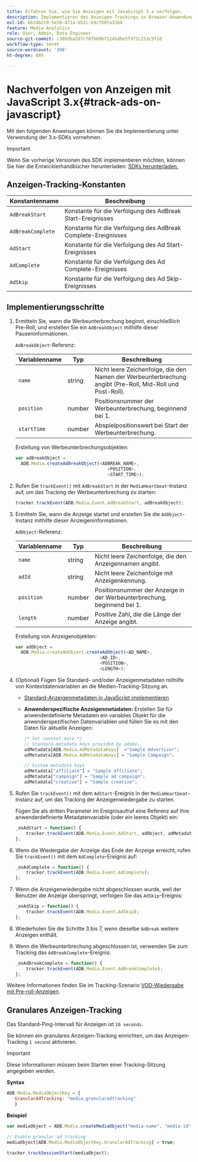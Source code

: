 ```yaml
---
title: Erfahren Sie, wie Sie Anzeigen mit JavaScript 3.x verfolgen.
description: Implementieren des Anzeigen-Trackings in Browser-Anwendungen (JS) mit dem Media SDK.
exl-id: 6b34b2c0-5e50-471a-b52c-b9c760fa3169
feature: Media Analytics
role: User, Admin, Data Engineer
source-git-commit: c308dba2d7cf07b89bf124bd6e5f972c253c9f18
workflow-type: tm+mt
source-wordcount: '398'
ht-degree: 88%

---
```


# Nachverfolgen von Anzeigen mit JavaScript 3.x{#track-ads-on-javascript}

Mit den folgenden Anweisungen können Sie die Implementierung unter Verwendung der 3.x-SDKs vornehmen.

>[!IMPORTANT]
>
>Wenn Sie vorherige Versionen des SDK implementieren möchten, können Sie hier die Entwicklerhandbücher herunterladen: [SDKs herunterladen.](/help/getting-started/download-sdks.md)

## Anzeigen-Tracking-Konstanten

| Konstantenname | Beschreibung   |
|---|---|
| `AdBreakStart` | Konstante für die Verfolgung des AdBreak Start-Ereignisses |
| `AdBreakComplete` | Konstante für die Verfolgung des AdBreak Complete-Ereignisses |
| `AdStart` | Konstante für die Verfolgung des Ad Start-Ereignisses |
| `AdComplete` | Konstante für die Verfolgung des Ad Complete-Ereignisses |
| `AdSkip` | Konstante für die Verfolgung des Ad Skip-Ereignisses |

## Implementierungsschritte

1. Ermitteln Sie, wann die Werbeunterbrechung beginnt, einschließlich Pre-Roll, und erstellen Sie ein `AdBreakObject` mithilfe dieser Pauseninformationen.

   `AdBreakObject`-Referenz:

   | Variablenname | Typ | Beschreibung |
   | --- | --- | --- |
   | `name` | string | Nicht leere Zeichenfolge, die den Namen der Werbeunterbrechung angibt (Pre-Roll, Mid-Roll und Post-Roll). |
   | `position` | number | Positionsnummer der Werbeunterbrechung, beginnend bei 1. |
   | `startTime` | number | Abspielpositionswert bei Start der Werbeunterbrechung. |

   Erstellung von Werbeunterbrechungsobjekten:

   ```js
   var adBreakObject =
     ADB.Media.createAdBreakObject(<ADBREAK_NAME>,
                                      <POSITION>,
                                      <START_TIME>);
   ```

1. Rufen Sie `trackEvent()` mit `AdBreakStart` in der `MediaHeartbeat`-Instanz auf, um das Tracking der Werbeunterbrechung zu starten:

   ```js
   tracker.trackEvent(ADB.Media.Event.AdBreakStart, adBreakObject);
   ```

1. Ermitteln Sie, wann die Anzeige startet und erstellen Sie die `AdObject`-Instanz mithilfe dieser Anzeigeninformationen.

   `AdObject`-Referenz:

   | Variablenname | Typ | Beschreibung |
   | --- | --- | --- |
   | `name` | string | Nicht leere Zeichenfolge, die den Anzeigennamen angibt. |
   | `adId` | string | Nicht leere Zeichenfolge mit Anzeigenkennung. |
   | `position` | number | Positionsnummer der Anzeige in der Werbeunterbrechung, beginnend bei 1. |
   | `length` | number | Positive Zahl, die die Länge der Anzeige angibt. |

   Erstellung von Anzeigenobjekten:

   ```js
   var adObject =
     ADB.Media.createAdObject.createAdObject(<AD_NAME>,
                                   <AD_ID>,
                                   <POSITION>,
                                   <LENGTH>);
   ```

1. (Optional) Fügen Sie Standard- und/oder Anzeigenmetadaten mithilfe von Kontextdatenvariablen an die Medien-Tracking-Sitzung an.

   * [Standard-Anzeigenmetadaten in JavaScript implementieren](/help/use-cases/track-ads/impl-std-ad-metadata/impl-std-ad-md-js/impl-std-ad-metadata-js3.md)
   * **Anwenderspezifische Anzeigenmetadaten:** Erstellen Sie für anwenderdefinierte Metadaten ein variables Objekt für die anwenderspezifischen Datenvariablen und füllen Sie es mit den Daten für aktuelle Anzeigen:

     ```js
     /* Set context data */
     // Standard metadata keys provided by adobe.
     adMetadata[ADB.Media.AdMetadataKeys]  ="Sample Advertiser";
     adMetadata[ADB.Media.AdMetadataKeys] = "Sample Campaign";
     
     // Custom metadata keys
     adMetadata["affiliate"] = "Sample affiliate";
     adMetadata["campaign"] = "Sample ad campaign";
     adMetadata["creative"] = "Sample creative";
     ```

1. Rufen Sie `trackEvent()` mit dem `AdStart`-Ereignis in der `MediaHeartbeat`-Instanz auf, um das Tracking der Anzeigenwiedergabe zu starten.

   Fügen Sie als dritten Parameter im Ereignisaufruf eine Referenz auf Ihre anwenderdefinierte Metadatenvariable (oder ein leeres Objekt) ein:

   ```js
   _onAdStart = function() {
       tracker.trackEvent(ADB.Media.Event.AdStart, adObject, adMetadata);
   };
   ```

1. Wenn die Wiedergabe der Anzeige das Ende der Anzeige erreicht, rufen Sie `trackEvent()` mit dem `AdComplete`-Ereignis auf:

   ```js
   _onAdComplete = function() {
       tracker.trackEvent(ADB.Media.Event.AdComplete);
   };
   ```

1. Wenn die Anzeigenwiedergabe nicht abgeschlossen wurde, weil der Benutzer die Anzeige überspringt, verfolgen Sie das `AdSkip`-Ereignis:

   ```js
   _onAdSkip = function() {
       tracker.trackEvent(ADB.Media.Event.AdSkip);
   };
   ```

1. Wiederholen Sie die Schritte 3 bis 7, wenn dieselbe `AdBreak` weitere Anzeigen enthält.
1. Wenn die Werbeunterbrechung abgeschlossen ist, verwenden Sie zum Tracking das `AdBreakComplete`-Ereignis:

   ```js
   _onAdBreakComplete = function() {
       tracker.trackEvent(ADB.Media.Event.AdBreakComplete);
   };
   ```

Weitere Informationen finden Sie im Tracking-Szenario [VOD-Wiedergabe mit Pre-roll-Anzeigen](/help/use-cases/tracking-scenarios/vod-preroll-ads.md).

## Granulares Anzeigen-Tracking

Das Standard-Ping-Intervall für Anzeigen ist `10 seconds`.

Sie können ein granulares Anzeigen-Tracking einrichten, um das Anzeigen-Tracking `1 second` aktivieren.

>[!IMPORTANT]
>
>Diese Informationen müssen beim Starten einer Tracking-Sitzung angegeben werden.



**Syntax**

```javascript
ADB.Media.MediaObjectKey = {
   GranularAdTracking: "media.granularadtracking"
   }
```

**Beispiel**

```javascript
var mediaObject = ADB.Media.createMediaObject("media-name", "media-id", 60, ADB.Media.StreamType.VOD, ADB.Media.MediaType.Video);

// Enable granular ad tracking
mediaObject[ADB.Media.MediaObjectKey.GranularAdTracking] = true;

tracker.trackSessionStart(mediaObject);
```
